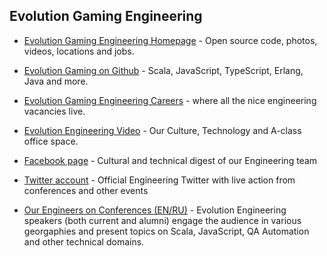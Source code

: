 ## Evolution Gaming Engineering

- [Evolution Gaming Engineering Homepage](https://eng.evolutiongaming.com) - Open source code, photos, videos, locations and jobs.

- [Evolution Gaming on Github](https://github.com/evolution-gaming) - Scala, JavaScript, TypeScript, Erlang, Java and more.

- [Evolution Gaming Engineering Careers](https://www.evolutiongamingcareers.com/engineering-positions/) - where all the nice engineering vacancies live.

- [Evolution Engineering Video](https://www.youtube.com/watch?v=-kiFhekCUkw) - Our Culture, Technology and A-class office space.

- [Facebook page](https://www.facebook.com/evoneering/) - Cultural and technical digest of our Engineering team

- [Twitter account](https://www.twitter.com/evoneering/) - Official Engineering Twitter with live action from conferences and other events

- [Our Engineers on Conferences (EN/RU)](https://www.youtube.com/playlist?list=PLSZSH9SHd-WD8SVS2TBI9UaHpFypkipXy) - Evolution Engineering speakers (both current and alumni) engage the audience in various georgaphies and present topics on Scala, JavaScript, QA Automation and other technical domains.

